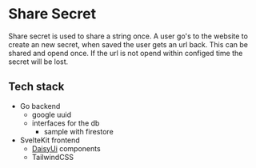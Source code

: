 # Share Secret

Share secret is used to share a string once. A user go's to the website to create an new secret,
when saved the user gets an url back. This can be shared and opend once. If the url is not opend within configed time the secret will be lost.

## Tech stack

- Go backend
  - google uuid
  - interfaces for the db
    - sample with firestore
- SvelteKit frontend
  - [DaisyUi](DaisyUi.com) components
  - TailwindCSS


